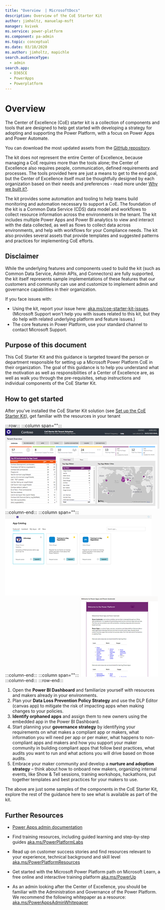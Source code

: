 ```yaml
---
title: "Overview  | MicrosoftDocs"
description: Overview of the CoE Starter Kit
author: jimholtz, manuelap-msft
manager: kvivek
ms.service: power-platform
ms.component: pa-admin
ms.topic: conceptual
ms.date: 03/18/2020
ms.author: jimholtz, mapichle
search.audienceType: 
  - admin
search.app: 
  - D365CE
  - PowerApps
  - Powerplatform
---
```

# Overview

The Center of Excellence (CoE) starter kit is a collection of components and tools that are designed to help get started with developing a strategy for adopting and supporting the Power Platform, with a focus on Power Apps and Power Automate.

You can download the most updated assets from the [GitHub repository](https://aka.ms/CoEStarterKitRepo).

The kit does not represent the entire Center of Excellence, because
managing a CoE requires more than the tools alone; the Center of Excellence
also requires people, communication, defined requirements and processes. The
tools provided here are just a means to get to the end goal, but the Center of
Excellence itself must be thoughtfully designed by each organization based on
their needs and preferences - read more under [Why we built it?](motivation.md).

The kit provides some automation and tooling to help teams build monitoring and
automation necessary to support a CoE. The foundation of the kit is a Common
Data Service (CDS) data model and workflows to collect resource information
across the environments in the tenant. The kit includes multiple Power Apps and
Power BI analytics to view and interact with the data collected, as well as
flows to collect data across environments, and help with workflows for your
Compliance needs. The kit also provides several assets that provide templates
and suggested patterns and practices for implementing CoE efforts.

## Disclaimer

While the underlying features and components used to build the kit (such as Common Data Service, Admin APIs, and Connectors) are fully supported, the kit itself represents sample implementations of these features that our customers and community can use and customize to implement admin and governance capabilities in their organization.

If you face issues with:

- Using the kit, report your issue here: [aka.ms/coe-starter-kit-issues](https://aka.ms/coe-starter-kit-issues). (Microsoft Support won't help you with issues related to this kit, but they do help with related underlying platform and feature issues.)
- The core features in Power Platform, use your standard channel to contact Microsoft Support.

## Purpose of this document

This CoE Starter Kit and this guidance is targeted toward the person or department responsible for setting up a Microsoft Power Platform CoE in their organization. The goal of this guidance is to help you understand what the motivation as well as responsibilities of a Center of Excellence are, as well as walk you through the pre-requisites, setup instructions and individual components of the CoE Starter Kit.

## How to get started

After you've installed the CoE Starter Kit solution (see [Set up the CoE Starter Kit](setup.md)), get familiar with the resources in your tenant

:::row:::
   :::column span="":::
      ![CoE Starter Kit Dashboard](media/coeoverview1.PNG)
   :::column-end:::
   :::column span="":::
      ![CoE Starter Kit App Catalog](media/coeoverview2.PNG)
   :::column-end:::
      :::column span="":::
      ![CoE Starter Kit Welcome eMail](media/coeoverview3.PNG)
   :::column-end:::
:::row-end:::

1. Open the **Power BI Dashboard** and familiarize yourself with resources and makers already in your environments.
1. Plan your **Data Loss Prevention Policy Strategy** and use the DLP Editor (canvas app) to mitigate the risk of impacting apps when making changes to your policies.
1. **Identify orphaned apps** and assign them to new owners using the embedded app in the Power BI Dashboard.
1. Start planning your **governance strategy** by identifying your requirements on what makes a compliant app or makers, what information you will need per app or per maker, what happens to non-compliant apps and makers and how you support your maker community in building compliant apps that follow best practices, what audits you want to run and what actions you will drive based on those audits.
1. Embrace your maker community and develop a **nurture and adoption strategy** – think about how to onboard new makers, organizing internal events, like Show & Tell sessions, training workshops, hackathons, put together templates and best practices for your makers to use.

The above are just some samples of the components in the CoE Starter Kit, explore the rest of the guidance here to see what is available as part of the kit.

## Further Resources

- [Power Apps admin documentation](<https://docs.microsoft.com/powerplatform/admin>)

- Find training resources, including guided learning and step-by-step guides [aka.ms/PowerPlatformLabs](https://aka.ms/powerplatformlabs)

- Read up on customer success stories and find resources relevant to your experience, technical background and skill level [aka.ms/PowerPlatformResources](https://aka.ms/powerplatformresources)

- Get started with the Microsoft Power Platform path on Microsoft Learn, a free online and interactive training platform [aka.ms/PowerUp](<https://aka.ms/PowerUp>)

- As an admin looking after the Center of Excellence, you should be familiar with the Administration and Governance of the Power Platform. We recommend the following whitepaper as a resource: [aka.ms/PowerAppsAdminWhitepaper](<https://aka.ms/powerappsadminwhitepaper>)
